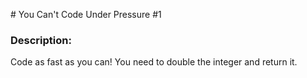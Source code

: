 # You Can't Code Under Pressure #1

### Description:
Code as fast as you can! You need to double the integer and return it.